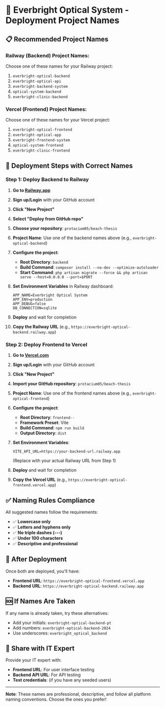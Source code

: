 # 🚀 Everbright Optical System - Deployment Project Names

## 📋 **Recommended Project Names**

### **Railway (Backend) Project Names:**
Choose one of these names for your Railway project:

1. `everbright-optical-backend`
2. `everbright-optical-api`
3. `everbright-backend-system`
4. `optical-system-backend`
5. `everbright-clinic-backend`

### **Vercel (Frontend) Project Names:**
Choose one of these names for your Vercel project:

1. `everbright-optical-frontend`
2. `everbright-optical-app`
3. `everbright-frontend-system`
4. `optical-system-frontend`
5. `everbright-clinic-frontend`

## 🎯 **Deployment Steps with Correct Names**

### **Step 1: Deploy Backend to Railway**

1. **Go to [Railway.app](https://railway.app)**
2. **Sign up/Login** with your GitHub account
3. **Click "New Project"**
4. **Select "Deploy from GitHub repo"**
5. **Choose your repository**: `protacium05/beach-thesis`
6. **Project Name**: Use one of the backend names above (e.g., `everbright-optical-backend`)
7. **Configure the project**:
   - **Root Directory**: `backend`
   - **Build Command**: `composer install --no-dev --optimize-autoloader`
   - **Start Command**: `php artisan migrate --force && php artisan serve --host=0.0.0.0 --port=$PORT`

8. **Set Environment Variables** in Railway dashboard:
   ```
   APP_NAME=Everbright Optical System
   APP_ENV=production
   APP_DEBUG=false
   DB_CONNECTION=sqlite
   ```

9. **Deploy** and wait for completion
10. **Copy the Railway URL** (e.g., `https://everbright-optical-backend.railway.app`)

### **Step 2: Deploy Frontend to Vercel**

1. **Go to [Vercel.com](https://vercel.com)**
2. **Sign up/Login** with your GitHub account
3. **Click "New Project"**
4. **Import your GitHub repository**: `protacium05/beach-thesis`
5. **Project Name**: Use one of the frontend names above (e.g., `everbright-optical-frontend`)
6. **Configure the project**:
   - **Root Directory**: `frontend--`
   - **Framework Preset**: Vite
   - **Build Command**: `npm run build`
   - **Output Directory**: `dist`

7. **Set Environment Variables**:
   ```
   VITE_API_URL=https://your-backend-url.railway.app
   ```
   (Replace with your actual Railway URL from Step 1)

8. **Deploy** and wait for completion
9. **Copy the Vercel URL** (e.g., `https://everbright-optical-frontend.vercel.app`)

## ✅ **Naming Rules Compliance**

All suggested names follow the requirements:
- ✅ **Lowercase only**
- ✅ **Letters and hyphens only**
- ✅ **No triple dashes (---)**
- ✅ **Under 100 characters**
- ✅ **Descriptive and professional**

## 🔄 **After Deployment**

Once both are deployed, you'll have:
- **Frontend URL**: `https://everbright-optical-frontend.vercel.app`
- **Backend URL**: `https://everbright-optical-backend.railway.app`

## 🆘 **If Names Are Taken**

If any name is already taken, try these alternatives:
- Add your initials: `everbright-optical-backend-pt`
- Add numbers: `everbright-optical-backend-2024`
- Use underscores: `everbright_optical_backend`

## 📱 **Share with IT Expert**

Provide your IT expert with:
- **Frontend URL**: For user interface testing
- **Backend API URL**: For API testing
- **Test credentials**: (if you have any seeded users)

---

**Note**: These names are professional, descriptive, and follow all platform naming conventions. Choose the ones you prefer!
